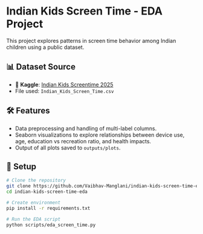 # Indian Kids Screen Time - EDA Project

This project explores patterns in screen time behavior among Indian children using a public dataset.

## 📊 Dataset Source

- 📌 **Kaggle**: [Indian Kids Screentime 2025](https://www.kaggle.com/datasets/ankushpanday2/indian-kids-screentime-2025/data)
- File used: `Indian_Kids_Screen_Time.csv`

## 🛠️ Features

- Data preprocessing and handling of multi-label columns.
- Seaborn visualizations to explore relationships between device use, age, education vs recreation ratio, and health impacts.
- Output of all plots saved to `outputs/plots`.

## 🔧 Setup

```bash
# Clone the repository
git clone https://github.com/Vaibhav-Manglani/indian-kids-screen-time-eda.git
cd indian-kids-screen-time-eda

# Create environment
pip install -r requirements.txt

# Run the EDA script
python scripts/eda_screen_time.py
```
